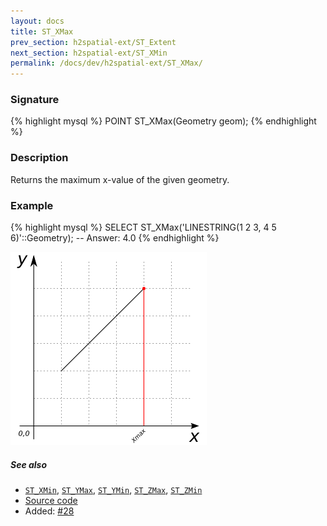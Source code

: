 ```yaml
---
layout: docs
title: ST_XMax
prev_section: h2spatial-ext/ST_Extent
next_section: h2spatial-ext/ST_XMin
permalink: /docs/dev/h2spatial-ext/ST_XMax/
---
```


### Signature

{% highlight mysql %}
POINT ST_XMax(Geometry geom);
{% endhighlight %}

### Description

Returns the maximum x-value of the given geometry.

### Example

{% highlight mysql %}
SELECT ST_XMax('LINESTRING(1 2 3, 4 5 6)'::Geometry);
-- Answer:    4.0
{% endhighlight %}

![warning](../ST_XMax.png)

##### See also

* [`ST_XMin`](../ST_XMin), [`ST_YMax`](../ST_YMax), [`ST_YMin`](../ST_YMin), [`ST_ZMax`](../ST_ZMax), [`ST_ZMin`](../ST_ZMin)
* [Source code](https://github.com/irstv/H2GIS/blob/master/h2spatial-ext/src/main/java/org/h2gis/h2spatialext/function/spatial/properties/ST_XMax.java)
* Added: [#28](https://github.com/irstv/H2GIS/pull/28)
